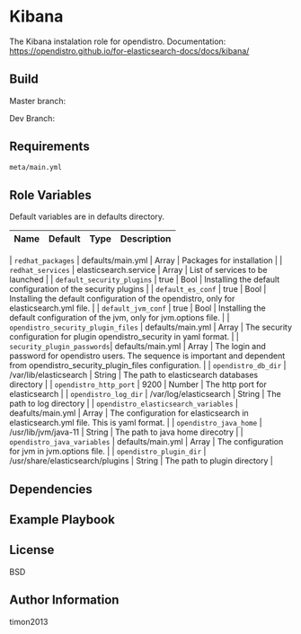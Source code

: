 Kibana
=========

The Kibana instalation role for opendistro.
Documentation: https://opendistro.github.io/for-elasticsearch-docs/docs/kibana/

Build
------------

Master branch:

Dev Branch:

Requirements
------------

```bash
meta/main.yml
```

Role Variables
--------------

Default variables are in defaults directory.

| Name | Default               | Type          | Description                       |
| ---- | --------------------- | ------------- | ----------------------------------|



| `redhat_packages` | defaults/main.yml     | Array         | Packages for installation         |
| `redhat_services` | elasticsearch.service | Array         | List of services to be launched   |
| `default_security_plugins` | true                  | Bool          | Installing the default configuration of the security plugins |
| `default_es_conf` | true | Bool | Installing the default configuration of the opendistro, only for elasticsearch.yml file. |
| `default_jvm_conf` | true | Bool | Installing the default configuration of the jvm, only for jvm.options file. |
| `opendistro_security_plugin_files` | defaults/main.yml | Array | The security configuration for plugin opendistro_security in yaml format. |
| `security_plugin_passwords`| defaults/main.yml | Array | The login and password for opendistro users. The sequence is important and dependent from opendistro_security_plugin_files configuration. |
| `opendistro_db_dir` | /var/lib/elasticsearch | String | The path to elasticsearch databases directory |
| `opendistro_http_port` | 9200 | Number | The http port for elasticsearch |
| `opendistro_log_dir` | /var/log/elasticsearch | String | The path to log directory |
| `opendistro_elasticsearch_variables` | deafults/main.yml | Array | The configuration for elasticsearch in elasticsearch.yml file. This is yaml format. |
| `opendistro_java_home` | /usr/lib/jvm/java-11 | String | The path to java home direcotry |
| `opendistro_java_variables` | defaults/main.yml | Array | The configuration for jvm in jvm.options file. |
| `opendistro_plugin_dir` | /usr/share/elasticsearch/plugins | String | The path to plugin directory |

Dependencies
------------


Example Playbook
----------------


License
-------

BSD

Author Information
------------------

timon2013
